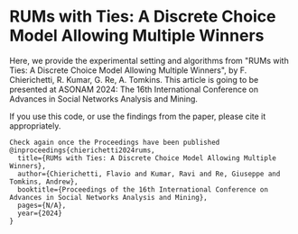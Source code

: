 # RUMs with Ties: A Discrete Choice Model Allowing Multiple Winners

Here, we provide the experimental setting and algorithms from "RUMs with Ties: A Discrete Choice Model Allowing Multiple Winners",
by F. Chierichetti, R. Kumar, G. Re, A. Tomkins.
This article is going to be presented at ASONAM 2024: The 16th International Conference on Advances in Social Networks Analysis and Mining.

If you use this code, or use the findings from the paper, please cite it appropriately.

```
Check again once the Proceedings have been published
@inproceedings{chierichetti2024rums,
  title={RUMs with Ties: A Discrete Choice Model Allowing Multiple Winners},
  author={Chierichetti, Flavio and Kumar, Ravi and Re, Giuseppe and Tomkins, Andrew},
  booktitle={Proceedings of the 16th International Conference on Advances in Social Networks Analysis and Mining},
  pages={N/A},
  year={2024}
}
```
